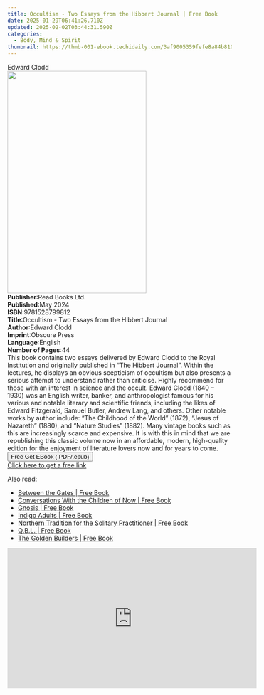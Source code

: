 ```yaml
---
title: Occultism - Two Essays from the Hibbert Journal | Free Book
date: 2025-01-29T06:41:26.710Z
updated: 2025-02-02T03:44:31.590Z
categories:
  - Body, Mind & Spirit
thumbnail: https://thmb-001-ebook.techidaily.com/3af9005359fefe8a84b81062ee8a6cb28dda2ef27867692dc3460775bea62e53.jpg
---
```

<main id="book-container">
  <div class="flex flex-col">
    <div class="book-brief flex-1 py-6 px-4 sm:p-6 md:py-10 md:px-8">
      <!-- brief-->
      <div class="book-brief-main">Edward Clodd</div>
    </div>
    <div
      class="book-meta-info flex-1 grid gap-4 col-start-1 col-end-3 row-start-1 sm:mb-6 sm:grid-cols-4 lg:gap-6 lg:col-start-2 lg:row-end-6 lg:row-span-6 lg:mb-0"
    >
      <div
        class="book-meta-info-left place-content-center mt-4 p-4 text-sm leading-6 col-start-2 col-span-2 dark:text-slate-400"
      >
        <img
          class="w-full h-500 object-cover rounded-lg sm:h-255 sm:col-span-2 lg:col-span-full"
          src="https://img-001-ebook.techidaily.com/3e1bbc8e6f2383ede13f3f51bee13b764afe1fad92e6e079541a9a6e13f5084c.jpg"
          alt=""
          width="312"
          height="500"
        />
      </div>
      <div
        class="book-meta-info-right mt-2 col-start-1 row-start-2 col-span-3 self-center"
      >
        <!-- meta data  -->
        <div class="flex flex-col px-4 md:px-8">
          <div class="flex-1">
            <strong>Publisher</strong>:<span class="px-2">Read Books Ltd.</span>
          </div>
          <div class="flex-1">
            <strong>Published</strong>:<span class="px-2">May 2024</span>
          </div>
          <div class="flex-1">
            <strong>ISBN</strong>:<span class="px-2">9781528799812</span>
          </div>
          <div class="flex-1">
            <strong>Title</strong>:<span class="px-2"
              >Occultism - Two Essays from the Hibbert Journal</span
            >
          </div>
          <div class="flex-1">
            <strong>Author</strong>:<span class="px-2">Edward Clodd</span>
          </div>
          <div class="flex-1">
            <strong>Imprint</strong>:<span class="px-2">Obscure Press</span>
          </div>
          <div class="flex-1">
            <strong>Language</strong>:<span class="px-2">English</span>
          </div>
          <div class="flex-1">
            <strong>Number of Pages</strong>:<span class="px-2">44</span>
          </div>
        </div>
      </div>
    </div>
    <div class="book-description flex-1 py-6 px-4 sm:p-6 md:py-10 md:px-8">
      <div class="book-description-main">
        <div accordion-content="" id="description">
          This book contains two essays delivered by Edward Clodd to the Royal
          Institution and originally published in “The Hibbert Journal”. Within
          the lectures, he displays an obvious scepticism of occultism but also
          presents a serious attempt to understand rather than criticise. Highly
          recommend for those with an interest in science and the occult. Edward
          Clodd (1840 – 1930) was an English writer, banker, and anthropologist
          famous for his various and notable literary and scientific friends,
          including the likes of Edward Fitzgerald, Samuel Butler, Andrew Lang,
          and others. Other notable works by author include: “The Childhood of
          the World” (1872), “Jesus of Nazareth” (1880), and “Nature Studies”
          (1882). Many vintage books such as this are increasingly scarce and
          expensive. It is with this in mind that we are republishing this
          classic volume now in an affordable, modern, high-quality edition for
          the enjoyment of literature lovers now and for years to come.
        </div>
      </div>
    </div>
    <div class="book-excerpts flex-1 py-6 px-4 sm:p-6 md:py-10 md:px-8"></div>
    <div
      class="book-about-author flex-1 py-6 px-4 sm:p-6 md:py-10 md:px-8"
    ></div>
    <div class="book-free-get flex-1 py-6 px-4 sm:p-6 md:py-10 md:px-8">
      <button
        id="btn-free-get"
        class="bg-blue-500 hover:bg-blue-700 text-white font-bold py-2 px-4 rounded"
      >
        Free Get EBook (.PDF/.epub)
      </button>
      <div id="countdown-display" class="px-2 text-lg mt-2"></div>
      <a
        id="free-link"
        class="hidden bg-blue-500 hover:bg-blue-700 text-white font-bold py-2 px-4 rounded"
        href="https://www.ebooks.com/en-us/book/211364303/occultism-two-essays-from-the-hibbert-journal/edward-clodd/"
        target="_blank"
        >Click here to get a free link</a
      >
    </div>
    <script>
      let countdownTime = 0;
      let countdownInterval = null;
      document
        .getElementById('btn-free-get')
        .addEventListener('click', startCountdown);
      function startCountdown() {
        countdownTime = new Date().getTime() + 60000 * 3;
        countdownInterval = setInterval(updateCountdown, 1000);
        document.getElementById('btn-free-get').disabled = true;
        document
          .getElementById('btn-free-get')
          .classList.add('bg-gray-500', 'cursor-not-allowed');
      }
      function updateCountdown() {
        let currentTime = new Date().getTime();
        let timeLeft = countdownTime - currentTime;
        let secondsLeft = Math.floor(timeLeft / 1000);
        document.getElementById('countdown-display').innerHTML =
          `Remaining time: ${secondsLeft} seconds.`;
        if (secondsLeft <= 0) {
          clearInterval(countdownInterval);
          document.getElementById('btn-free-get').classList.add('hidden');
          document.getElementById('free-link').classList.remove('hidden');
          document.getElementById('countdown-display').innerHTML = '';
        }
      }
    </script>
  </div>
</main>

<ins class="adsbygoogle"
      style="display:block"
      data-ad-client="ca-pub-7571918770474297"
      data-ad-slot="8358498916"
      data-ad-format="auto"
      data-full-width-responsive="true"></ins>
    

<span class="atpl-alsoreadstyle">Also read:</span>
<div><ul>
<li><a href="https://novels-ebooks.techidaily.com/210877159-9781609252151-between-the-gates/"><u>Between the Gates | Free Book</u></a></li>
<li><a href="https://novels-ebooks.techidaily.com/210877152-9781601639882-conversations-with-the-children-of-now/"><u>Conversations With the Children of Now | Free Book</u></a></li>
<li><a href="https://novels-ebooks.techidaily.com/210877156-9781601639738-gnosis/"><u>Gnosis | Free Book</u></a></li>
<li><a href="https://novels-ebooks.techidaily.com/210877153-9781601639660-indigo-adults/"><u>Indigo Adults | Free Book</u></a></li>
<li><a href="https://novels-ebooks.techidaily.com/210877160-9781601639547-northern-tradition-for-the-solitary-practitioner/"><u>Northern Tradition for the Solitary Practitioner | Free Book</u></a></li>
<li><a href="https://novels-ebooks.techidaily.com/210877161-9781609251437-qbl/"><u>Q.B.L. | Free Book</u></a></li>
<li><a href="https://novels-ebooks.techidaily.com/210877162-9781609251772-the-golden-builders/"><u>The Golden Builders | Free Book</u></a></li>
</ul></div>

<!-- affiliate ads begin -->
<iframe width="560" height="315" src="https://www.youtube.com/embed/oP8grXxuy2o?si=uIRNhTYbecTcaC7J" title="YouTube video player" frameborder="0" allow="accelerometer; autoplay; clipboard-write; encrypted-media; gyroscope; picture-in-picture; web-share" referrerpolicy="strict-origin-when-cross-origin" allowfullscreen></iframe>
<!-- affiliate ads end -->

